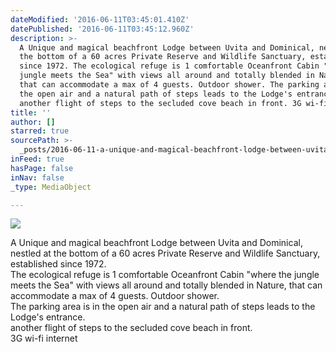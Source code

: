 ```yaml
---
dateModified: '2016-06-11T03:45:01.410Z'
datePublished: '2016-06-11T03:45:12.960Z'
description: >-
  A Unique and magical beachfront Lodge between Uvita and Dominical, nestled at
  the bottom of a 60 acres Private Reserve and Wildlife Sanctuary, established
  since 1972. The ecological refuge is 1 comfortable Oceanfront Cabin "where the
  jungle meets the Sea" with views all around and totally blended in Nature,
  that can accommodate a max of 4 guests. Outdoor shower. The parking area is in
  the open air and a natural path of steps leads to the Lodge's entrance.
  another flight of steps to the secluded cove beach in front. 3G wi-fi internet
title: ''
author: []
starred: true
sourcePath: >-
  _posts/2016-06-11-a-unique-and-magical-beachfront-lodge-between-uvita-and-domi.md
inFeed: true
hasPage: false
inNav: false
_type: MediaObject

---
```

![](https://the-grid-user-content.s3-us-west-2.amazonaws.com/8ad3ee59-0696-4d78-aeed-d8d8eda95f15.jpg)

A Unique and magical beachfront Lodge between Uvita and Dominical, nestled at the bottom of a 60 acres Private Reserve and Wildlife Sanctuary, established since 1972\.  
The ecological refuge is 1 comfortable Oceanfront Cabin "where the jungle meets the Sea" with views all around and totally blended in Nature, that can accommodate a max of 4 guests. Outdoor shower.  
The parking area is in the open air and a natural path of steps leads to the Lodge's entrance.  
another flight of steps to the secluded cove beach in front.  
3G wi-fi internet